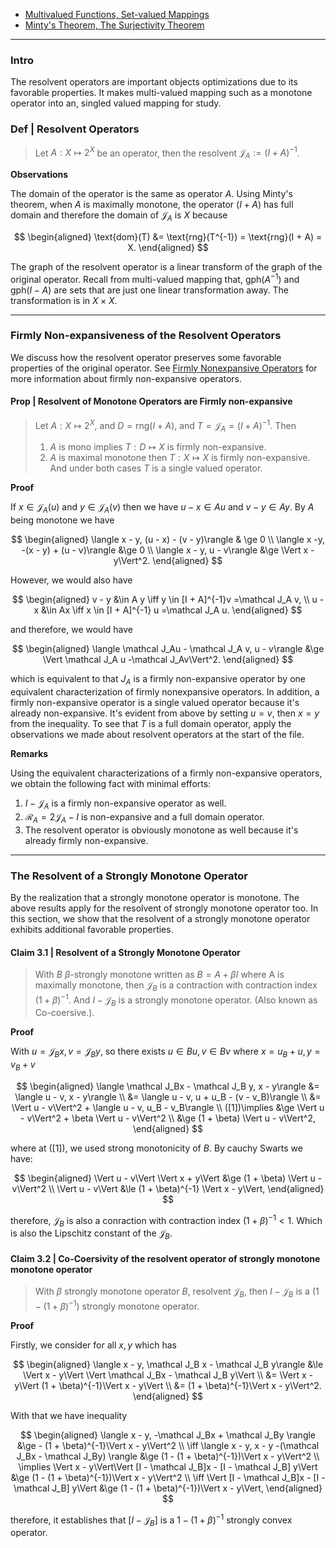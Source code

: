 - [Multivalued Functions, Set-valued Mappings](Multivalued%20Functions,%20Set-valued%20Mappings.md) 
- [Minty's Theorem, The Surjectivity Theorem](Minty's%20Theorem,%20The%20Surjectivity%20Theorem.md)

---
### **Intro**

The resolvent operators are important objects optimizations due to its favorable properties. 
It makes multi-valued mapping such as a monotone operator into an, singled valued mapping for study. 

### **Def | Resolvent Operators**

> Let $A: X \mapsto 2^X$ be an operator, then the resolvent $\mathcal J_A := (I + A)^{-1}$. 

**Observations**

The domain of the operator is the same as operator $A$. 
Using Minty's theorem, when $A$ is maximally monotone, the operator $(I + A)$ has full domain and therefore the domain of $\mathcal J_A$ is $X$ because 

$$
\begin{aligned}
    \text{dom}(T) &= \text{rng}(T^{-1}) = \text{rng}(I + A) = X. 
\end{aligned}
$$

The graph of the resolvent operator is a linear transform of the graph of the original operator. 
Recall from multi-valued mapping that, $\text{gph}(A^{-1})$ and $\text{gph}(I - A)$ are sets that are just one linear transformation away. 
The transformation is in $X \times X$. 


---
### **Firmly Non-expansiveness of the Resolvent Operators**

We discuss how the resolvent operator preserves some favorable properties of the original operator. 
See [Firmly Nonexpansive Operators](Firmly%20Nonexpansive%20Operators.md) for more information about firmly non-expansive operators. 


#### **Prop | Resolvent of Monotone Operators are Firmly non-expansive**
> Let $A: X \mapsto 2^X$, and $D = \text{rng}(I + A)$, and $T = \mathcal J_A  = (I + A)^{-1}$.
>  Then 
> 1. $A$ is mono implies $T: D\mapsto X$ is firmly non-expansive. 
> 2. $A$ is maximal monotone then $T: X \mapsto X$ is firmly non-expansive. 
> And under both cases $T$ is a single valued operator. 

**Proof**

If $x \in \mathcal J_A(u)$ and $y \in \mathcal J_A(v)$ then we have $u - x \in Au$ and $v - y \in Ay$. 
By $A$ being monotone we have 

$$
\begin{aligned}
    \langle x - y, (u - x) - (v - y)\rangle & \ge 0 
    \\
    \langle  x -y, -(x - y) + (u - v)\rangle &\ge 0
    \\
    \langle x - y, u - v\rangle &\ge \Vert x - y\Vert^2. 
\end{aligned}
$$

However, we would also have 

$$
\begin{aligned}
    v - y &\in A y \iff y \in [I + A]^{-1}v =\mathcal J_A v, 
    \\
    u - x &\in Ax \iff x \in [I + A]^{-1} u =\mathcal  J_A u. 
\end{aligned}
$$

and therefore, we would have 

$$
\begin{aligned}
    \langle \mathcal J_Au - \mathcal J_A v, u - v\rangle  
    &\ge \Vert \mathcal J_A u -\mathcal J_Av\Vert^2. 
\end{aligned}
$$

which is equivalent to that $J_A$ is a firmly non-expansive operator by one equivalent characterization of firmly nonexpansive operators. 
In addition, a firmly non-expansive operator is a single valued operator because it's already non-expansive. 
It's evident from above by setting $u = v$, then $x = y$ from the inequality. 
To see that $T$ is a full domain operator, apply the observations we made about resolvent operators at the start of the file. 

**Remarks**

Using the equivalent characterizations of a firmly non-expansive operators, we obtain the following fact with minimal efforts: 

1. $I - \mathcal J_A$ is a firmly non-expansive operator as well. 
2. $\mathcal R_A = 2\mathcal J_A - I$ is non-expansive and a full domain operator. 
3. The resolvent operator is obviously monotone as well because it's already firmly non-expansive. 


---
### **The Resolvent of a Strongly Monotone Operator**

By the realization that a strongly monotone operator is monotone. 
The above results apply for the resolvent of strongly monotone operator too. 
In this section, we show that the resolvent of a strongly monotone operator exhibits additional favorable properties. 

#### **Claim 3.1 | Resolvent of a Strongly Monotone Operator**
> With $B$ $\beta$-strongly monotone written as $B = A + \beta I$ where A is maximally monotone, then $\mathcal J_B$ is a contraction with contraction index $(1 + \beta)^{-1}$. 
> And $I - \mathcal J_B$ is a strongly monotone operator. (Also known as Co-coersive.). 

**Proof**

With $u = \mathcal J_B x, v = \mathcal J_B y$, so there exists $u \in Bu, v \in Bv$ where $x = u_B + u, y = v_B + v$ 

$$
\begin{aligned}
    \langle \mathcal J_Bx - \mathcal J_B y, x - y\rangle
    &= \langle u - v, x - y\rangle 
    \\
    &= \langle u - v, u + u_B - (v - v_B)\rangle
    \\
    &= \Vert u - v\Vert^2 + \langle u - v, u_B - v_B\rangle
    \\
    ([1])\implies 
    &\ge \Vert u - v\Vert^2 + \beta \Vert u - v\Vert^2
    \\
    &\ge (1 + \beta) \Vert u - v\Vert^2, 
\end{aligned}
$$

where at (\[1\]), we used strong monotonicity of $B$. 
By cauchy Swarts we have: 

$$
\begin{aligned}
    \Vert u - v\Vert \Vert x + y\Vert
    &\ge 
    (1 + \beta) \Vert u - v\Vert^2
    \\
    \Vert u - v\Vert
    &\le (1 + \beta)^{-1} \Vert x - y\Vert, 
\end{aligned}
$$

therefore, $\mathcal J_B$ is also a conraction with contraction index $(1 + \beta)^{-1} < 1$. 
Which is also the Lipschitz constant of the $\mathcal J_B$. 

#### **Claim 3.2 | Co-Coersivity of the resolvent operator of strongly monotone monotone operator**
> With $\beta$ strongly monotone operator $B$, resolvent $\mathcal J_B$, then $I - \mathcal J_B$ is a $(1 - (1 + \beta)^{-1})$ strongly monotone operator. 

**Proof**

Firstly, we consider for all $x, y$ which has

$$
\begin{aligned}
    \langle x - y, \mathcal J_B x - \mathcal J_B y\rangle  
    &\le 
    \Vert x - y\Vert \Vert \mathcal J_Bx - \mathcal J_B y\Vert
    \\
    &= \Vert x - y\Vert (1 + \beta)^{-1}\Vert x - y\Vert
    \\
    &= (1 + \beta)^{-1}\Vert x - y\Vert^2. 
\end{aligned}
$$

With that we have inequality 

$$
\begin{aligned}
    \langle x - y, -\mathcal J_Bx + \mathcal J_By \rangle 
    &\ge - (1 + \beta)^{-1}\Vert x - y\Vert^2 
    \\
    \iff
    \langle x - y, x - y -(\mathcal J_Bx - \mathcal J_By) \rangle 
    &\ge
    (1 - (1 + \beta)^{-1})\Vert x - y\Vert^2
    \\
    \implies 
    \Vert x - y\Vert\Vert [I - \mathcal J_B]x - [I - \mathcal J_B] y\Vert
    &\ge
    (1 - (1 + \beta)^{-1})\Vert x - y\Vert^2
    \\
    \iff
    \Vert [I - \mathcal J_B]x - [I - \mathcal J_B] y\Vert 
    &\ge
     (1 - (1 + \beta)^{-1})\Vert x - y\Vert, 
\end{aligned}
$$

therefore, it establishes that $[I - \mathcal J_B]$ is a $1 - (1 + \beta)^{-1}$ strongly convex operator. 
